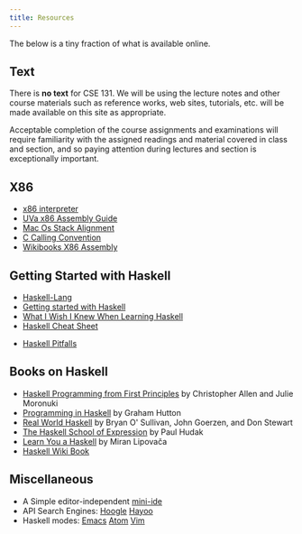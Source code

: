 ```yaml
---
title: Resources
---
```


The below is a tiny fraction of what is available online.

## Text

There is **no text** for CSE 131. We will be using the
lecture notes and other course materials such as reference
works, web sites, tutorials, etc. will be made available on
this site as appropriate.  

Acceptable completion of the course assignments and
examinations will require familiarity with the assigned
readings and material covered in class and section, and so
paying attention during lectures and section is exceptionally
important.

## X86

* [x86 interpreter](http://carlosrafaelgn.com.br/Asm86/)
* [UVa x86 Assembly Guide](http://www.cs.virginia.edu/~evans/cs216/guides/x86.html)
* [Mac Os Stack Alignment](http://www.fabiensanglard.net/macosxassembly/index.php)
* [C Calling Convention](http://www.cs.virginia.edu/~evans/cs216/guides/x86.html#calling)
* [Wikibooks X86 Assembly](https://en.wikibooks.org/wiki/X86_Assembly/Logic)

## Getting Started with Haskell

- [Haskell-Lang](http://haskell-lang.org)
- [Getting started with Haskell](https://haskell-lang.org/get-started)
- [What I Wish I Knew When Learning Haskell](http://dev.stephendiehl.com/hask/)
- [Haskell Cheat Sheet](http://cheatsheet.codeslower.com/CheatSheet.pdf)
* [Haskell Pitfalls](http://users.jyu.fi/~sapekiis/haskell-pitfalls/)


## Books on Haskell

- [Haskell Programming from First Principles](http://haskellbook.com) by Christopher Allen and Julie Moronuki
- [Programming in Haskell](http://www.cs.nott.ac.uk/~gmh/book.html) by Graham Hutton
- [Real World Haskell](http://www.realworldhaskell.org) by Bryan O' Sullivan, John Goerzen, and Don Stewart
- [The Haskell School of Expression](http://haskell.cs.yale.edu/soe) by Paul Hudak
- [Learn You a Haskell](http://learnyouahaskell.com/) by Miran Lipovača
- [Haskell Wiki Book](http://en.wikibooks.org/wiki/Haskell)

## Miscellaneous

- A Simple editor-independent [mini-ide](https://github.com/ndmitchell/ghcid#readme)
- API Search Engines:
  [Hoogle](http://haskell.org/hoogle)
  [Hayoo](http://holumbus.fh-wedel.de/hayoo/hayoo.html)
- Haskell modes:
  [Emacs](https://commercialhaskell.github.io/intero/)
  [Atom](https://atom.io/packages/ide-haskell)
  [Vim](http://projects.haskell.org/haskellmode-vim/)
